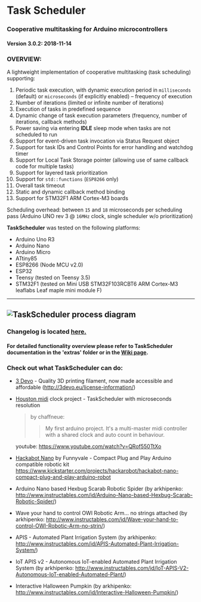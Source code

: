 # Task Scheduler
### Cooperative multitasking for Arduino microcontrollers
#### Version 3.0.2: 2018-11-14

### OVERVIEW:
A lightweight implementation of cooperative multitasking (task scheduling) supporting:
1. Periodic task execution, with dynamic execution period in `milliseconds` (default) or `microseconds` (if explicitly enabled) – frequency of execution
2. Number of iterations (limited or infinite number of iterations)
3. Execution of tasks in predefined sequence
4. Dynamic change of task execution parameters (frequency, number of iterations, callback methods)
5. Power saving via entering **IDLE** sleep mode when tasks are not scheduled to run
6. Support for event-driven task invocation via Status Request object
7. Support for task IDs and Control Points for error handling and watchdog timer
8. Support for Local Task Storage pointer (allowing use of same callback code for multiple tasks)
9. Support for layered task prioritization
10. Support for `std::functions` (`ESP8266` only)
11. Overall task timeout
12. Static and dynamic callback method binding
13. Support for STM32F1 ARM Cortex-M3 boards

Scheduling overhead: between `15` and `18` microseconds per scheduling pass (Arduino UNO rev 3 @ `16MHz` clock, single scheduler w/o prioritization)

**TaskScheduler** was tested on the following platforms:
* Arduino Uno R3
* Arduino Nano
* Arduino Micro
* ATtiny85
* ESP8266 (Node MCU v2.0)
* ESP32
* Teensy (tested on Teensy 3.5)
* STM32F1 (tested on Mini USB STM32F103RCBT6 ARM Cortex-M3 leaflabs Leaf maple mini module F)
---
![TaskScheduler process diagram](https://github.com/arkhipenko/TaskScheduler/raw/master/extras/TaskScheduler_html.png)
---
### Changelog is located [here.](https://github.com/arkhipenko/TaskScheduler/wiki/Changelog)


#### For detailed functionality overview please refer to TaskScheduler documentation in the 'extras' folder or in the [Wiki page](https://github.com/arkhipenko/TaskScheduler/wiki).

### Check out what TaskScheduler can do:

* [3 Devo](http://3devo.eu/) - Quality 3D printing filament, now made accessible and affordable
(http://3devo.eu/license-information/)


* [Houston midi](https://github.com/chaffneue/houston) clock project - TaskScheduler with microseconds resolution
    >by chaffneue:
    >>My first arduino project. It's a multi-master midi controller with a shared clock and
     auto count in behaviour.

	 youtube: https://www.youtube.com/watch?v=QRof550TtXo


* [Hackabot Nano](http://hackarobot.com/) by Funnyvale -  Compact Plug and Play Arduino compatible robotic kit
     https://www.kickstarter.com/projects/hackarobot/hackabot-nano-compact-plug-and-play-arduino-robot


* Arduino Nano based Hexbug Scarab Robotic Spider
    (by arkhipenko: http://www.instructables.com/id/Arduino-Nano-based-Hexbug-Scarab-Robotic-Spider/)

* Wave your hand to control OWI Robotic Arm... no strings attached
    (by arkhipenko: http://www.instructables.com/id/Wave-your-hand-to-control-OWI-Robotic-Arm-no-strin/)


* APIS - Automated Plant Irrigation System
    (by arkhipenko: http://www.instructables.com/id/APIS-Automated-Plant-Irrigation-System/)


* IoT APIS v2 - Autonomous IoT-enabled Automated Plant Irrigation System
    (by arkhipenko: http://www.instructables.com/id/IoT-APIS-V2-Autonomous-IoT-enabled-Automated-Plant/)

* Interactive Halloween Pumpkin
    (by arkhipenko: http://www.instructables.com/id/Interactive-Halloween-Pumpkin/)

